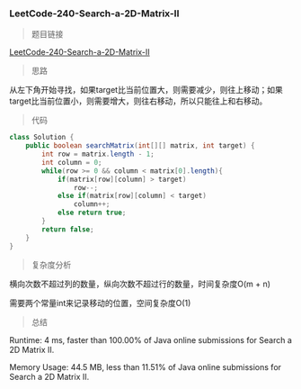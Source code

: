 ### LeetCode-240-Search-a-2D-Matrix-II

> 题目链接

[LeetCode-240-Search-a-2D-Matrix-II](https://leetcode.com/problems/search-a-2d-matrix-ii/)

> 思路

从左下角开始寻找，如果target比当前位置大，则需要减少，则往上移动；如果target比当前位置小，则需要增大，则往右移动，所以只能往上和右移动。

> 代码

```java
class Solution {
    public boolean searchMatrix(int[][] matrix, int target) {
        int row = matrix.length - 1;
        int column = 0;
        while(row >= 0 && column < matrix[0].length){
            if(matrix[row][column] > target)
                row--;
            else if(matrix[row][column] < target)
                column++;
            else return true;
        }
        return false;
    }
}
```

> 复杂度分析

横向次数不超过列的数量，纵向次数不超过行的数量，时间复杂度O(m + n)

需要两个常量int来记录移动的位置，空间复杂度O(1)

> 总结

Runtime: 4 ms, faster than 100.00% of Java online submissions for Search a 2D Matrix II.

Memory Usage: 44.5 MB, less than 11.51% of Java online submissions for Search a 2D Matrix II.
